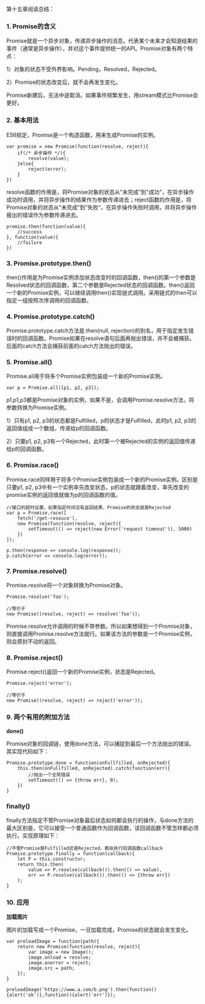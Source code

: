 第十五章阅读总结：

### 1. Promise的含义

Promise就是一个异步对象，传递异步操作的消息。代表某个未来才会知道结果的事件（通常是异步操作），并对这个事件提供统一的API。Promise对象有两个特点：

1）对象的状态不受外界影响。Pending，Resolved，Rejected。

2）Promise的状态改变后，就不会再发生变化。

Promise新建后，无法中途取消。如果事件频繁发生，用stream模式比Promise会更好。

### 2. 基本用法

ES6规定，Promise是一个构造函数，用来生成Promise的实例。

```
var promise = new Promise(function(resolve, reject){
    if(/* 异步操作 */){
        resolve(value);
    }else{
        reject(error);
    }
})
```

resolve函数的作用是，将Promise对象的状态从"未完成"到"成功"，在异步操作成功时调用，并将异步操作的结果作为参数传递进去；reject函数的作用是，将Promise对象的状态从"未完成"到”失败“，在异步操作失败时调用，并将异步操作报出的错误作为参数传递进去。

```
promise.then(function(value){
    //success
}, function(value){
    //failure
})
```

### 3. Promise.prototype.then()

then()作用是为Promise实例添加状态改变时的回调函数，then()的第一个参数是Resolved状态的回调函数，第二个参数是Rejected状态的回调函数。then()返回一个新的Promise实例，可以继续调用then()实现链式调用。采用链式的then可以指定一组按照次序调用的回调函数。


### 4. Promise.prototype.catch()

Promise.prototype.catch方法是.then(null, rejection)的别名，用于指定发生错误时的回调函数。Promise如果在resolve语句后面再抛出错误，并不会被捕获。后面的catch方法会捕获前面的catch方法抛出的错误。

### 5. Promise.all()

Promise.all用于将多个Promise实例包装成一个新的Promise实例。

```
var p = Promise.all([p1, p2, p3]);
```

p1,p1,p3都是Promise对象的实例，如果不是，会调用Promise.resolve方法，将参数转换为Promise实例。

1）只有p1, p2, p3的状态都是Fulfilled，p的状态才是Fulfilled，此时p1, p2, p3的返回值组成一个数组，传递给p的回调函数。

2）只要p1, p2, p3有一个Rejected，此时第一个被Rejected的实例的返回值传递给p的回调函数。

### 6. Promise.race()

Promise.race同样用于将多个Promise实例包装成一个新的Promise实例。区别是只要p1, p2, p3中有一个实例率先改变状态，p的状态就跟着改变，率先改变的promise实例的返回值就做为p的回调函数的值。

```
//接口的超时设置，如果指定时间没有返回结果，Promise的状态就是Rejected
var p = Promise.race([
    fetch('/get-resouce'),
    new Promise(function(resolve, reject){
        setTimeout(() => reject(new Error('request timeout')), 5000)
    })
]);

p.then(response => console.log(response));
p.catch(error => console.log(error));
```

### 7. Promise.resolve()

Promise.resolve将一个对象转换为Promise对象。

```
Promise.resolve('foo');

//等价于
new Promise((resolve, reject) => resolve('foo'));
```

Promise.resolve允许调用的时候不带参数。所以如果想得到一个Promise对象，则直接调用Promise.resolve方法就行。如果该方法的参数是一个Promise实例，则会原封不动的返回。

### 8. Promise.reject()

Promise.reject()返回一个新的Promise实例，状态是Rejected。

```
Promise.reject('error');

//等价于
new Promise((resolve, reject) => reject('error'));
```

### 9. 两个有用的附加方法

**done()**


Promise对象的回调链，使用done方法，可以捕捉到最后一个方法抛出的错误。其实现代码如下：

```
Promise.prototype.done = function(onFullfilled, onRejected){
    this.then(onFullfilled, onRejected).catch(function(err){
        //抛出一个全局错误
        setTimeout(() => {throw err}, 0);
    })
}
```

### finally()

finally方法指定不管Promise对象最后状态如何都会执行的操作，与done方法的最大区别是，它可以接受一个普通函数作为回调函数，该回调函数不管怎样都必须执行。实现原理如下：

```
//不管Promise是Fulfilled还是Rejected，都会执行回调函数callback
Promise.prototype.finally = function(callback){
    let P = this.constructor;
    return this.then(
        value => P.resolve(callback()).then(() => value),
        err => P.resolve(callback()).then(() => {throw err})
    );
}
```

### 10. 应用

**加载图片**

图片的加载写成一个Promise，一旦加载完成，Promise的状态就会发生变化。

```
var preloadImage = function(path){
    return new Promise(function(resolve, reject){
        var image = new Image();
        image.onload = resolve;
        image.onerror = reject;
        image.src = path;
    });
}

preloadImage('https://www.a.com/b.png').then(function(){alert('ok')},function(){alert('err')});
```







